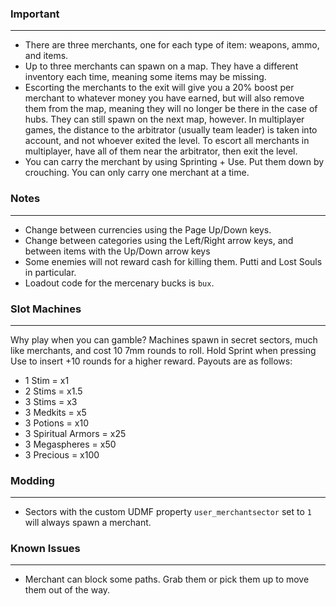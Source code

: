 ### Important
---
- There are three merchants, one for each type of item: weapons, ammo, and items.
- Up to three merchants can spawn on a map. They have a different inventory each time, meaning some items may be missing.
- Escorting the merchants to the exit will give you a 20% boost per merchant to whatever money you have earned, but will also remove them from the map, meaning they will no longer be there in the case of hubs. They can still spawn on the next map, however. In multiplayer games, the distance to the arbitrator (usually team leader) is taken into account, and not whoever exited the level. To escort all merchants in multiplayer, have all of them near the arbitrator, then exit the level.
- You can carry the merchant by using Sprinting + Use. Put them down by crouching. You can only carry one merchant at a time.

### Notes
---
- Change between currencies using the Page Up/Down keys.
- Change between categories using the Left/Right arrow keys, and between items with the Up/Down arrow keys
- Some enemies will not reward cash for killing them. Putti and Lost Souls in particular.
- Loadout code for the mercenary bucks is `bux`.

### Slot Machines
---
Why play when you can gamble? Machines spawn in secret sectors, much like merchants, and cost 10 7mm rounds to roll. Hold Sprint when pressing Use to insert +10 rounds for a higher reward.
Payouts are as follows:
- 1 Stim = x1
- 2 Stims = x1.5
- 3 Stims = x3
- 3 Medkits = x5
- 3 Potions = x10
- 3 Spiritual Armors = x25
- 3 Megaspheres = x50
- 3 Precious = x100

### Modding
---
- Sectors with the custom UDMF property `user_merchantsector` set to `1` will always spawn a merchant.

### Known Issues
---
- Merchant can block some paths. Grab them or pick them up to move them out of the way.
